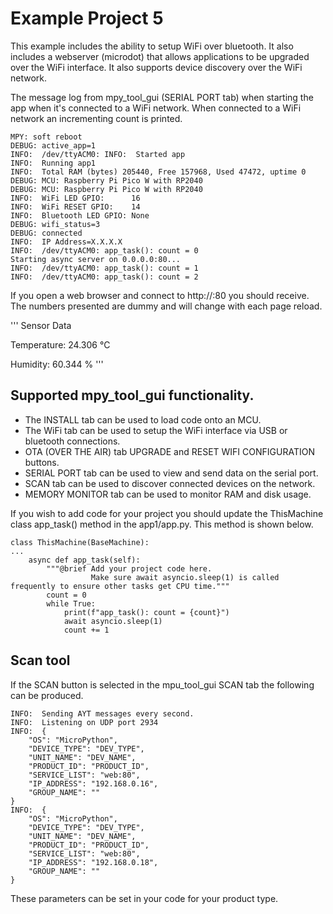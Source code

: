 # Example Project 5

This example includes the ability to setup WiFi over bluetooth. It also includes a webserver (microdot)
that allows applications to be upgraded over the WiFi interface. It also supports device discovery over the 
WiFi network.

The message log from mpy_tool_gui (SERIAL PORT tab) when starting the app when it's connected to a WiFi network.
When connected to a WiFi network an incrementing count is printed.

```
MPY: soft reboot
DEBUG: active_app=1
INFO:  /dev/ttyACM0: INFO:  Started app
INFO:  Running app1
INFO:  Total RAM (bytes) 205440, Free 157968, Used 47472, uptime 0
DEBUG: MCU: Raspberry Pi Pico W with RP2040
DEBUG: MCU: Raspberry Pi Pico W with RP2040
INFO:  WiFi LED GPIO:      16
INFO:  WiFi RESET GPIO:    14
INFO:  Bluetooth LED GPIO: None
DEBUG: wifi_status=3
DEBUG: connected
INFO:  IP Address=X.X.X.X
INFO:  /dev/ttyACM0: app_task(): count = 0
Starting async server on 0.0.0.0:80...
INFO:  /dev/ttyACM0: app_task(): count = 1
INFO:  /dev/ttyACM0: app_task(): count = 2
```

If you open a web browser and connect to http://<MCU IP ADDRESS>:80
you should receive. The numbers presented are dummy and will change
with each page reload.

'''
Sensor Data

Temperature: 24.306 °C

Humidity: 60.344 %
'''


## Supported mpy_tool_gui functionality.

- The INSTALL tab can be used to load code onto an MCU.
- The WiFi tab can be used to setup the WiFi interface via USB or bluetooth connections.
- OTA (OVER THE AIR) tab UPGRADE and RESET WIFI CONFIGURATION buttons.
- SERIAL PORT tab can be used to view and send data on the serial port.
- SCAN tab can be used to discover connected devices on the network.
- MEMORY MONITOR tab can be used to monitor RAM and disk usage.

If you wish to add code for your project you should update the ThisMachine class app_task() method in the app1/app.py. This method is shown below.


```
class ThisMachine(BaseMachine):
...
    async def app_task(self):
        """@brief Add your project code here. 
                  Make sure await asyncio.sleep(1) is called frequently to ensure other tasks get CPU time."""
        count = 0
        while True:
            print(f"app_task(): count = {count}")
            await asyncio.sleep(1)
            count += 1
```

## Scan tool
If the SCAN button is selected in the mpu_tool_gui SCAN tab the following can be produced.

```
INFO:  Sending AYT messages every second.
INFO:  Listening on UDP port 2934
INFO:  {
    "OS": "MicroPython",
    "DEVICE_TYPE": "DEV_TYPE",
    "UNIT_NAME": "DEV_NAME",
    "PRODUCT_ID": "PRODUCT_ID",
    "SERVICE_LIST": "web:80",
    "IP_ADDRESS": "192.168.0.16",
    "GROUP_NAME": ""
}
INFO:  {
    "OS": "MicroPython",
    "DEVICE_TYPE": "DEV_TYPE",
    "UNIT_NAME": "DEV_NAME",
    "PRODUCT_ID": "PRODUCT_ID",
    "SERVICE_LIST": "web:80",
    "IP_ADDRESS": "192.168.0.18",
    "GROUP_NAME": ""
}
```

These parameters can be set in your code for your product type.





